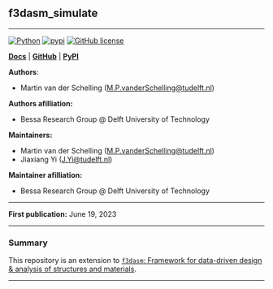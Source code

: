 ## f3dasm_simulate

***

[![Python](https://img.shields.io/pypi/pyversions/f3dasm-simulate)](https://www.python.org)
[![pypi](https://img.shields.io/pypi/v/f3dasm-simulate.svg)](https://pypi.org/project/f3dasm-simulate/)
[![GitHub license](https://img.shields.io/badge/license-BSD-blue)](https://github.com/bessagroup/f3dasm_simulate)

[**Docs**](https://bessagroup.github.io/f3dasm_simulate/)
| [**GitHub**](https://github.com/bessagroup/f3dasm_simulate)
| [**PyPI**](https://pypi.org/project/f3dasm-simulate/)
      
**Authors**:
- Martin van der Schelling ([M.P.vanderSchelling@tudelft.nl](mailto:M.P.vanderSchelling@tudelft.nl))

**Authors afilliation:**
- Bessa Research Group @ Delft University of Technology

**Maintainers:**
- Martin van der Schelling ([M.P.vanderSchelling@tudelft.nl](mailto:M.P.vanderSchelling@tudelft.nl))
- Jiaxiang Yi ([J.Yi@tudelft.nl](mailto:J.Yi@tudelft.nl))

**Maintainer afilliation:**
- Bessa Research Group @ Delft University of Technology

---

**First publication:** June 19, 2023

---

### Summary

This repository is an extension to [`f3dasm`: Framework for data-driven design & analysis of structures and materials](https://github.com/bessagroup/f3dasm).




---
